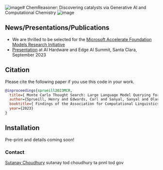 ![image](https://github.com/pnnl/chemreasoner/assets/7649924/36cb3fe4-3bc9-4535-9ee8-0bf7a82a4290)# ChemReasoner: Discovering catalysts via Generative AI and Computational Chemistry
![image](https://github.com/pnnl/chemreasoner/assets/7649924/ccae35c9-876e-4865-8e46-0b229167d522)

## News/Presentations/Publications
* We are thrilled to be selected for the [Microsoft Accelerate Foundation Models Research Initiative](https://www.microsoft.com/en-us/research/collaboration/accelerating-foundation-models-research/)
* [Presentation](https://www.kisacoresearch.com/sites/default/files/presentations/aihwsummit-sutanay.pdf) at AI Hardware and Edge AI Summit, Santa Clara, September 2023

Citation
------

Please cite the following paper if you use this code in your work.

```bibtex
@inproceedings{sprueill2023MCR,
  title={ Monte Carlo Thought Search: Large Language Model Querying for Complex Scientific Reasoning in Catalyst Design},
  author={Sprueill, Henry and Edwards, Carl and Sanyal, Sanyal and Olarte, Mariefel and Ji, Heng and Choudhury, Sutanay}
  booktitle={ Findings of the Association for Computational Linguistics: EMNLP 2023},
  year={2023}
}
```
## Installation
Pre-print and details coming soon!

### Contact

[Sutanay Choudhury](https://www.linkedin.com/in/sutanay/)
sutanay tod choudhury ta pnnl tod gov
